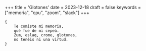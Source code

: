 +++
title = 'Glotones'
date = 2023-12-18
draft = false
keywords = ["memoria", "cpu", "zoom", "slack"]
+++

	{
		Te comiste mi memoria,
		qué fue de mi cepeú.
		Zum, eslaq, crome, glotones,
		no tenéis ni una virtud.
	}
